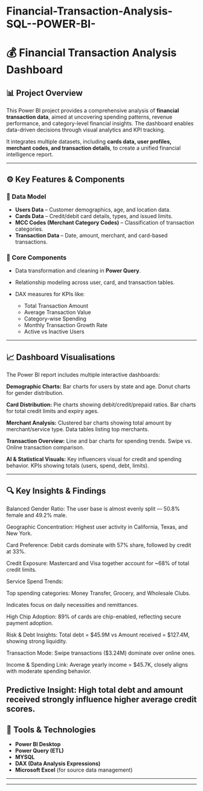# Financial-Transaction-Analysis-SQL--POWER-BI-

# 💰 Financial Transaction Analysis Dashboard

## 📊 Project Overview

This Power BI project provides a comprehensive analysis of **financial transaction data**, aimed at uncovering spending patterns, revenue performance, and category-level financial insights. The dashboard enables data-driven decisions through visual analytics and KPI tracking.

It integrates multiple datasets, including **cards data, user profiles, merchant codes, and transaction details**, to create a unified financial intelligence report.

---

## ⚙️ Key Features & Components

### 🧱 Data Model

* **Users Data** – Customer demographics, age, and location data.
* **Cards Data** – Credit/debit card details, types, and issued limits.
* **MCC Codes (Merchant Category Codes)** – Classification of transaction categories.
* **Transaction Data** – Date, amount, merchant, and card-based transactions.

### 🧩 Core Components

* Data transformation and cleaning in **Power Query**.
* Relationship modeling across user, card, and transaction tables.
* DAX measures for KPIs like:

  * Total Transaction Amount
  * Average Transaction Value
  * Category-wise Spending
  * Monthly Transaction Growth Rate
  * Active vs Inactive Users

---

## 📈 Dashboard Visualisations

The Power BI report includes multiple interactive dashboards:

****Demographic Charts:****
Bar charts for users by state and age.
Donut charts for gender distribution.

****Card Distribution:****
Pie charts showing debit/credit/prepaid ratios.
Bar charts for total credit limits and expiry ages.

****Merchant Analysis:****
Clustered bar charts showing total amount by merchant/service type.
Data tables listing top merchants.

****Transaction Overview:****
Line and bar charts for spending trends.
Swipe vs. Online transaction comparison.

****AI & Statistical Visuals:****
Key influencers visual for credit and spending behavior.
KPIs showing totals (users, spend, debt, limits).

---

## 🔍 Key Insights & Findings

Balanced Gender Ratio:
The user base is almost evenly split — 50.8% female and 49.2% male.

Geographic Concentration:
Highest user activity in California, Texas, and New York.

Card Preference:
Debit cards dominate with 57% share, followed by credit at 33%.

Credit Exposure:
Mastercard and Visa together account for ~68% of total credit limits.

Service Spend Trends:

Top spending categories: Money Transfer, Grocery, and Wholesale Clubs.

Indicates focus on daily necessities and remittances.

High Chip Adoption:
89% of cards are chip-enabled, reflecting secure payment adoption.

Risk & Debt Insights:
Total debt = $45.9M vs Amount received = $127.4M, showing strong liquidity.

Transaction Mode:
Swipe transactions ($3.24M) dominate over online ones.

Income & Spending Link:
Average yearly income = $45.7K, closely aligns with moderate spending behavior.

Predictive Insight:
High total debt and amount received strongly influence higher average credit scores.
---

## 🧠 Tools & Technologies

* **Power BI Desktop**
* **Power Query (ETL)**
* **MYSQL**
* **DAX (Data Analysis Expressions)**
* **Microsoft Excel** (for source data management)

---


---


